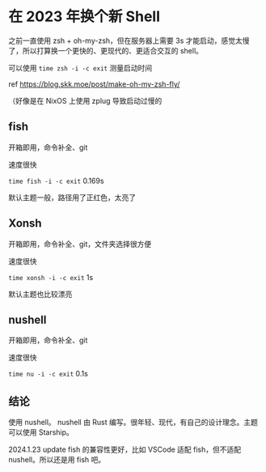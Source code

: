 # 在 2023 年换个新 Shell

之前一直使用 zsh + oh-my-zsh，但在服务器上需要 3s 才能启动，感觉太慢了，所以打算换一个更快的、更现代的、更适合交互的 shell。

可以使用 `time zsh -i -c exit` 测量启动时间

ref <https://blog.skk.moe/post/make-oh-my-zsh-fly/>

（好像是在 NixOS 上使用 zplug 导致启动过慢的

## fish

开箱即用，命令补全、git

速度很快

`time fish -i -c exit` 0.169s

默认主题一般，路径用了正红色，太亮了

## Xonsh

开箱即用，命令补全、git，文件夹选择很方便

速度很快

`time xonsh -i -c exit` 1s

默认主题也比较漂亮

## nushell
    
开箱即用，命令补全、git

速度很快

`time nu -i -c exit` 0.1s

## 结论

使用 nushell。 nushell 由 Rust 编写。很年轻、现代，有自己的设计理念。主题可以使用 Starship。

2024.1.23 update fish 的兼容性更好，比如 VSCode 适配 fish，但不适配 nushell。所以还是用 fish 吧。
